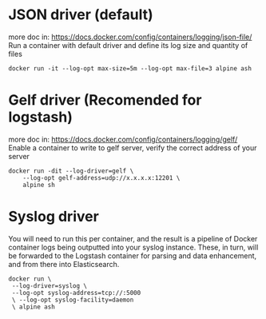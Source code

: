 # JSON driver (default)
more doc in: https://docs.docker.com/config/containers/logging/json-file/
Run a container with default driver and define its log size and quantity of files
```
docker run -it --log-opt max-size=5m --log-opt max-file=3 alpine ash
```

# Gelf driver (Recomended for logstash)
more doc in: https://docs.docker.com/config/containers/logging/gelf/
Enable a container to write to gelf server, verify the correct address of your server
```
docker run -dit --log-driver=gelf \
    --log-opt gelf-address=udp://x.x.x.x:12201 \
    alpine sh
```

# Syslog driver
You will need to run this per container, and the result is a pipeline of Docker container logs being outputted into your syslog instance. These, in turn, will be forwarded to the Logstash container for parsing and data enhancement, and from there into Elasticsearch.
```
docker run \
 --log-driver=syslog \
 --log-opt syslog-address=tcp://:5000
 \ --log-opt syslog-facility=daemon
 \ alpine ash
```